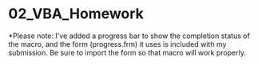 # 02_VBA_Homework
*Please note: I've added a progress bar to show the completion status of the macro, and the form (progress.frm) it uses is included with my submission. Be sure to import the form so that macro will work properly.
